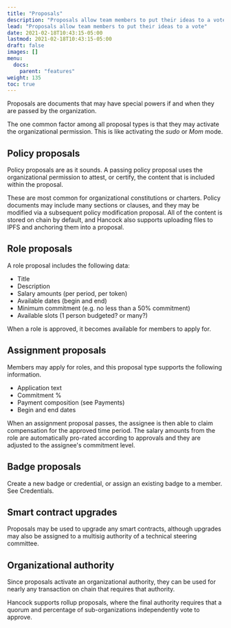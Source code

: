 ```yaml
---
title: "Proposals"
description: "Proposals allow team members to put their ideas to a vote"
lead: "Proposals allow team members to put their ideas to a vote"
date: 2021-02-18T10:43:15-05:00
lastmod: 2021-02-18T10:43:15-05:00
draft: false
images: []
menu: 
  docs:
    parent: "features"
weight: 135
toc: true
---
```


Proposals are documents that may have special powers if and when they are passed by the organization.

The one common factor among all proposal types is that they may activate the organizational permission. This is like activating the *sudo* or *Mom* mode.

## Policy proposals
Policy proposals are as it sounds. A passing policy proposal uses the organizational permission to attest, or certify, the content that is included within the proposal.

These are most common for organizational constitutions or charters. Policy documents may include many sections or clauses, and they may be modified via a subsequent policy modification proposal. All of the content is stored on chain by default, and Hancock also supports uploading files to IPFS and anchoring them into a proposal.

## Role proposals
A role proposal includes the following data:
- Title
- Description
- Salary amounts (per period, per token)
- Available dates (begin and end)
- Minimum commitment (e.g. no less than a 50% commitment)
- Available slots (1 person budgeted? or many?)

When a role is approved, it becomes available for members to apply for.

## Assignment proposals
Members may apply for roles, and this proposal type supports the following information.
- Application text
- Commitment %
- Payment composition (see Payments)
- Begin and end dates

When an assignment proposal passes, the assignee is then able to claim compensation for the approved time period. The salary amounts from the role are automatically pro-rated according to approvals and they are adjusted to the assignee's commitment level.

## Badge proposals
Create a new badge or credential, or assign an existing badge to a member. See Credentials.

## Smart contract upgrades
Proposals may be used to upgrade any smart contracts, although upgrades may also be assigned to a multisig authority of a technical steering committee. 

## Organizational authority
Since proposals activate an organizational authority, they can be used for nearly any transaction on chain that requires that authority. 

Hancock supports rollup proposals, where the final authority requires that a quorum and percentage of sub-organizations independently vote to approve.  

